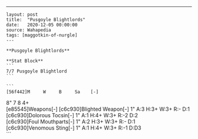 ---
    layout: post
    title:  "Pusgoyle Blightlords"
    date:   2020-12-05 00:00:00
    source: Wahapedia
    tags: [maggotkin-of-nurgle]
    ---
    
    **Pusgoyle Blightlords**
    
    **Stat Block**
    ```
    7/7 Pusgoyle Blightlord
    ```
    
    ```
    [56f442]M     W     B     Sa    [-]
8"    7     8     4+    
[e85545]Weapons[-]
[c6c930]Blighted Weapon[-]
1"     A:3    H:3+   W:3+   R:-    D:1   
[c6c930]Dolorous Tocsin[-]
1"     A:1    H:4+   W:3+   R:-2   D:2   
[c6c930]Foul Mouthparts[-]
1"     A:2    H:3+   W:3+   R:-    D:1   
[c6c930]Venomous Sting[-]
1"     A:1    H:4+   W:3+   R:-1   D:D3  
    ```
    
    
    